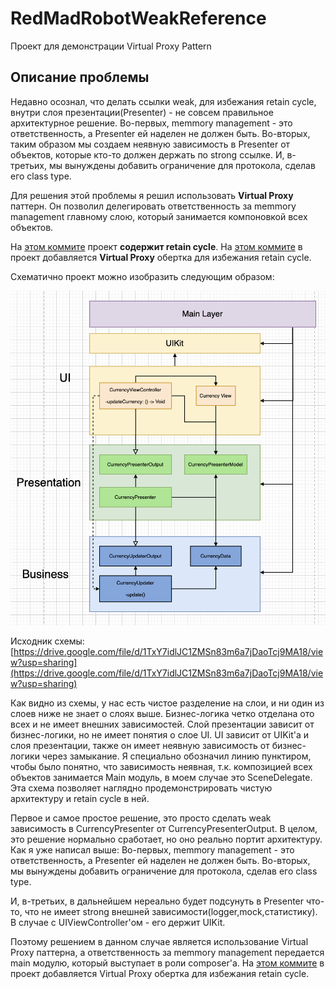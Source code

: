 # RedMadRobotWeakReference
Проект для демонстрации Virtual Proxy Pattern

## Описание проблемы
Недавно осознал, что делать ссылки weak, для избежания retain cycle, внутри слоя презентации(Presenter) - не совсем правильное архитектурное решение. 
Во-первых, memmory management - это ответственность, а Presenter ей наделен не должен быть. 
Во-вторых, таким образом мы создаем неявную зависимость в Presenter от объектов, которые кто-то должен держать по strong ссылке.
И, в-третьих, мы вынуждены добавить ограничение для протокола, сделав его class type.  

Для решения этой проблемы я решил использовать **Virtual Proxy** паттерн. Он позволил делегировать ответственность за memmory management главному слою, который занимается компоновкой всех объектов.

На [этом коммите](https://github.com/Le0nX/RedMadRobotWeakReference/commit/30ff7007865d6d06412926b72076d28f4e07291f) проект **содержит retain cycle**.
На [этом коммите](https://github.com/Le0nX/RedMadRobotWeakReference/commit/25624b04ae517b876d61b88058719b5bb7db1de9) в проект добавляется **Virtual Proxy** обертка для избежания retain cycle.

Схематично проект можно изобразить следующим образом:

![](Untitled.png)

Исходник схемы: [https://drive.google.com/file/d/1TxY7idlJC1ZMSn83m6a7jDaoTcj9MA18/view?usp=sharing](https://drive.google.com/file/d/1TxY7idlJC1ZMSn83m6a7jDaoTcj9MA18/view?usp=sharing)

Как видно из схемы, у нас есть чистое разделение на слои, и ни один из слоев ниже не знает о слоях выше. Бизнес-логика четко отделана ото всех и не имеет внешних зависимостей. Слой презентации зависит от бизнес-логики, но не имеет понятия о слое UI. UI зависит от UIKit'a и слоя презентации, также он имеет неявную зависимость от бизнес-логики через замыкание. Я специально обозначил линию пунктиром, чтобы было понятно, что зависимость неявная, т.к. композицией всех объектов занимается Main модуль, в моем случае это SceneDelegate. Эта схема позволяет наглядно продемонстрировать чистую архитектуру и retain cycle в ней. 

Первое и самое простое решение, это просто сделать weak зависимость в CurrencyPresenter от CurrencyPresenterOutput. В целом, это решение нормально сработает, но оно реально портит архитектуру. Как я уже написал выше: 
Во-первых, memmory management - это ответственность, а Presenter ей наделен не должен быть.
Во-вторых, мы вынуждены добавить ограничение для протокола, сделав его class type.  

И, в-третьих, в дальнейшем нереально будет подсунуть в Presenter что-то, что не имеет strong внешней зависимости(logger,mock,статистику). В случае с UIViewController'ом - его держит  UIKit. 

Поэтому решением в данном случае является использование Virtual Proxy паттерна, а ответственность за memmory management передается main модулю, который выступает в роли composer'а. На [этом коммите](https://github.com/Le0nX/RedMadRobotWeakReference/commit/25624b04ae517b876d61b88058719b5bb7db1de9) в проект добавляется Virtual Proxy обертка для избежания retain cycle.
